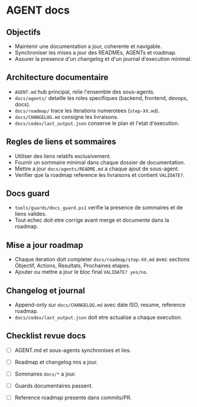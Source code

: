 # AGENT docs

## Objectifs
- Maintenir une documentation a jour, coherente et navigable.
- Synchroniser les mises a jour des READMEs, AGENTs et roadmap.
- Assurer la presence d'un changelog et d'un journal d'execution minimal.

## Architecture documentaire
- `AGENT.md` hub principal, relie l'ensemble des sous-agents.
- `docs/agents/` detaille les roles specifiques (backend, frontend, devops, docs).
- `docs/roadmap/` trace les iterations numerotees (`step-XX.md`).
- `docs/CHANGELOG.md` consigne les livraisons.
- `docs/codex/last_output.json` conserve le plan et l'etat d'execution.

## Regles de liens et sommaires
- Utiliser des liens relatifs exclusivement.
- Fournir un sommaire minimal dans chaque dossier de documentation.
- Mettre a jour `docs/agents/README.md` a chaque ajout de sous-agent.
- Verifier que la roadmap reference les livraisons et contient `VALIDATE?`.

## Docs guard
- `tools/guards/docs_guard.ps1` verifie la presence de sommaires et de liens valides.
- Tout echec doit etre corrige avant merge et documente dans la roadmap.

## Mise a jour roadmap
- Chaque iteration doit completer `docs/roadmap/step-XX.md` avec sections Objectif, Actions, Resultats, Prochaines etapes.
- Ajouter ou mettre a jour le bloc final `VALIDATE? yes/no`.

## Changelog et journal
- Append-only sur `docs/CHANGELOG.md` avec date ISO, resume, reference roadmap.
- `docs/codex/last_output.json` doit etre actualise a chaque execution.

## Checklist revue docs
- [ ] AGENT.md et sous-agents synchronises et lies.
- [ ] Roadmap et changelog mis a jour.
- [ ] Sommaires `docs/*` a jour.
- [ ] Guards documentaires passent.
- [ ] Reference roadmap presente dans commits/PR.

